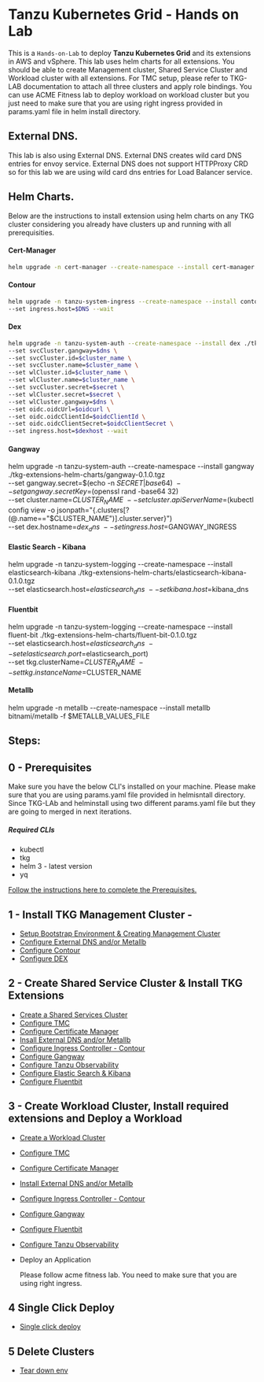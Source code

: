# Tanzu Kubernetes Grid - Hands on Lab

This is a `Hands-on-Lab` to deploy **Tanzu Kubernetes Grid** and its extensions in AWS and vSphere. This lab uses helm charts for all extensions. You should be able to create Management cluster, Shared Service Cluster and Workload cluster with all extensions.
For TMC setup, please refer to TKG-LAB documentation to attach all three clusters and apply role bindings. You can use ACME Fitness lab to deploy workload on workload cluster but you just need to make sure that you are using right ingress provided in params.yaml file in helm install directory.

## External DNS.

This lab is also using External DNS. External DNS creates wild card DNS entries for envoy service. External DNS does not support HTTPProxy CRD so for this lab we are using wild card dns entries for Load Balancer service.

## Helm Charts.

Below are the instructions to install extension using helm charts on any TKG cluster considering you already have clusters up and running with all prerequisities.

#### Cert-Manager

```bash
helm upgrade -n cert-manager --create-namespace --install cert-manager ./tkg-extensions-helm-charts/cert-manager-0.1.0.tgz --wait
```

#### Contour

```bash
helm upgrade -n tanzu-system-ingress --create-namespace --install contour ./tkg-extensions-helm-charts/contour-0.1.0.tgz \
--set ingress.host=$DNS --wait
```

#### Dex

```bash
helm upgrade -n tanzu-system-auth --create-namespace --install dex ./tkg-extensions-helm-charts/dex-0.1.0.tgz \
--set svcCluster.gangway=$dns \
--set svcCluster.id=$cluster_name \
--set svcCluster.name=$cluster_name \
--set wlCluster.id=$cluster_name \
--set wlCluster.name=$cluster_name \
--set svcCluster.secret=$secret \
--set wlCluster.secret=$secret \
--set wlCluster.gangway=$dns \
--set oidc.oidcUrl=$oidcurl \
--set oidc.oidcClientId=$oidcClientId \
--set oidc.oidcClientSecret=$oidcClientSecret \
--set ingress.host=$dexhost --wait
```
#### Gangway

helm upgrade -n tanzu-system-auth --create-namespace --install gangway ./tkg-extensions-helm-charts/gangway-0.1.0.tgz \
--set gangway.secret=$(echo -n $SECRET | base64) \
--set gangway.secretKey=$(openssl rand -base64 32) \
--set cluster.name=$CLUSTER_NAME \
--set cluster.apiServerName=$(kubectl config view -o jsonpath="{.clusters[?(@.name==\"$CLUSTER_NAME\")].cluster.server}") \
--set dex.hostname=$dex_dns \
--set ingress.host=$GANGWAY_INGRESS

#### Elastic Search - Kibana

helm upgrade -n tanzu-system-logging --create-namespace --install elasticsearch-kibana ./tkg-extensions-helm-charts/elasticsearch-kibana-0.1.0.tgz \
--set elasticsearch.host=$elasticsearch_dns \
--set kibana.host=$kibana_dns

#### Fluentbit

helm upgrade -n tanzu-system-logging --create-namespace --install fluent-bit ./tkg-extensions-helm-charts/fluent-bit-0.1.0.tgz \
 --set elasticsearch.host=$elasticsearch_dns \
 --set elasticsearch.port=$elasticsearch_port) \
 --set tkg.clusterName=$CLUSTER_NAME \
 --set tkg.instanceName=$CLUSTER_NAME
 
#### Metallb

helm upgrade -n metallb --create-namespace --install metallb bitnami/metallb -f $METALLB_VALUES_FILE

## Steps:

## 0 - Prerequisites

Make sure you have the below CLI's installed on your machine. Please make sure that you are using params.yaml file provided in helmisntall directory. Since TKG-LAb and helminstall using two different params.yaml file but they are going to merged in next iterations.

##### Required CLIs

- kubectl
- tkg
- helm 3 - latest version
- yq

[Follow the instructions here to complete the Prerequisites.](management-cluster-setup/02-create-mgmt-cluster/00-prerequisities.md)


## 1 - Install TKG Management Cluster -

  - [Setup Bootstrap Environment & Creating Management Cluster](management-cluster-setup/02-create-mgmt-cluster/01_install_tkg_mgmt.md)
  - [Configure External DNS and/or Metallb](management-cluster-setup/02-create-mgmt-cluster/02_install_external_dns.md)
  - [Configure Contour](management-cluster-setup/02-create-mgmt-cluster/03_configure_contour.md)
  - [Configure DEX](management-cluster-setup/02-create-mgmt-cluster/04_install_dex.md)


## 2 - Create Shared Service Cluster & Install TKG Extensions

  - [Create a Shared Services Cluster](shared-services-cluster-setup/01_install_tkg_service-cluster.md)
  - [Configure TMC](shared-services-cluster-setup/01a-configure-tmc.md)       
  - [Configure Certificate Manager](shared-services-cluster-setup/02-install-cert-manager.md)
  - [Insall External DNS and/or Metallb](shared-services-cluster-setup/03_install_external_dns.md)
  - [Configure Ingress Controller - Contour](shared-services-cluster-setup/04_configure_contour.md)
  - [Configure Gangway](shared-services-cluster-setup/04_install_gangway.md)
  - [Configure Tanzu Observability](shared-services-cluster-setup/05-install-wavefront.md)
  - [Configure Elastic Search & Kibana](shared-services-cluster-setup/06-install-elasticsearch-kibana.md)
  - [Configure Fluentbit](shared-services-cluster-setup/07-install-fluent-bit.md)

## 3 - Create Workload Cluster, Install required extensions and Deploy a Workload

  - [Create a Workload Cluster](workload-cluster-setup/01_install_tkg_workload.md)
  - [Configure TMC](workload-cluster-setup/01a-configure-tmc.md)       
  - [Configure Certificate Manager](workload-cluster-setup/02-install-cert-manager.md)
  - [Install External DNS and/or Metallb](workload-cluster-setup/03_install_external_dns.md)
  - [Configure Ingress Controller - Contour](workload-cluster-setup/04_configure_contour.md)
  - [Configure Gangway](workload-cluster-setup/05_install_gangway.md)
  - [Configure Fluentbit](workload-cluster-setup/06-install-fluent-bit.md)
  - [Configure Tanzu Observability](workload-cluster-setup/07-install-wavefront.md)
  - Deploy an Application

    Please follow acme fitness lab. You need to make sure that you are using right ingress.

## 4 Single Click Deploy

 - [Single click deploy](docs/single-deploy.md)

## 5 Delete Clusters

 - [Tear down env](docs/tear-down.md)

